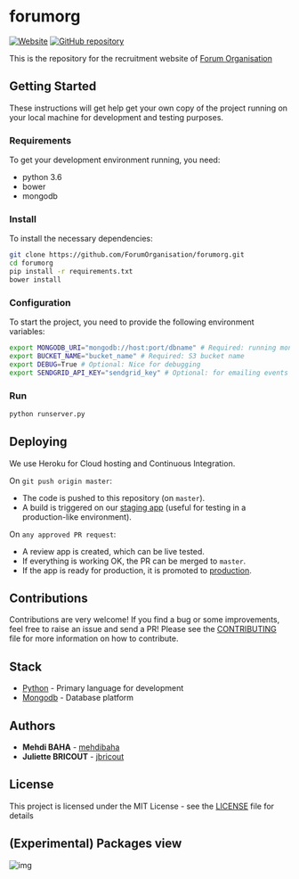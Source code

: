 # forumorg

[![Website](https://img.shields.io/website-up-down-green-red/http/shields.io.svg)](https://www.forumorg.org)
[![GitHub repository](https://img.shields.io/badge/GitHub-ForumOrganisation%2Fforumorg-blue.svg)](https://github.com/ForumOrganisation/forumorg)

This is the repository for the recruitment website of [Forum Organisation](https://www.forumorg.org)

## Getting Started

These instructions will get help get your own copy of the project running on your local machine for development and testing purposes.

### Requirements

To get your development environment running, you need:

- python 3.6
- bower
- mongodb

### Install

To install the necessary dependencies:

```sh
git clone https://github.com/ForumOrganisation/forumorg.git
cd forumorg
pip install -r requirements.txt
bower install
```

### Configuration
To start the project, you need to provide the following environment variables:

```sh
export MONGODB_URI="mongodb://host:port/dbname" # Required: running mongodb instance
export BUCKET_NAME="bucket_name" # Required: S3 bucket name
export DEBUG=True # Optional: Nice for debugging
export SENDGRID_API_KEY="sendgrid_key" # Optional: for emailing events
```

### Run
```sh
python runserver.py
```

## Deploying
We use Heroku for Cloud hosting and Continuous Integration.

On ```git push origin master```:

- The code is pushed to this repository (on `master`).
- A build is triggered on our [staging app](https://forumorg-staging.herokuapp.com) (useful for testing in a production-like environment).

On ```any approved PR request```:

- A review app is created, which can be live tested.
- If everything is working OK, the PR can be merged to `master`.
- If the app is ready for production, it is promoted to [production](https://www.forumorg.org).

## Contributions

Contributions are very welcome! If you find a bug or some improvements, feel free to raise an issue and send a PR! Please see the [CONTRIBUTING](CONTRIBUTING.md) file for more information on how to contribute.

## Stack

* [Python](https://www.python.org/) - Primary language for development
* [Mongodb](https://www.mongodb.com/) - Database platform

## Authors

* **Mehdi BAHA** - [mehdibaha](https://github.com/mehdibaha)
* **Juliette BRICOUT** - [jbricout](https://github.com/jbricout)

## License

This project is licensed under the MIT License - see the [LICENSE](LICENSE) file for details

## (Experimental) Packages view

![img](https://s3-eu-west-1.amazonaws.com/forumorg/packages_Pyreverse.png)
